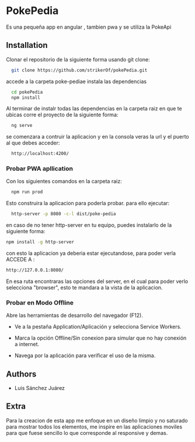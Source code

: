 
# PokePedia

Es una pequeña app en angular , tambien pwa y se utiliza la PokeApi

## Installation

Clonar el repositorio de la siguiente forma usando git clone:

```bash
  git clone https://github.com/strikerOf/pokePedia.git
```
accede a la carpeta poke-pediae instala las dependencias
```bash
  cd pokePedia
  npm install
```
Al terminar de instalr todas las dependencias en la carpeta raiz en que te ubicas corre el proyecto de la siguiente forma:

```bash
  ng serve
```
se comenzara a contruir la aplicacion y en la consola veras la url y el puerto al que debes acceder:

```bash
  http://localhost:4200/
```


### Probar PWA apllication
Con los siguientes comandos en la carpeta raiz:
```bash
  npm run prod
```
Esto construira la aplicacion para poderla probar.
para ello ejecutar:
```bash
  http-server -p 8080 -c-l dist/poke-pedia
```
en caso de no tener http-server en tu equipo, puedes instalarlo de la siguiente forma:
```bash
npm install -g http-server
```
con esto la aplicacion ya deberia estar ejecutandose, para poder verla ACCEDE A :
```bash
http://127.0.0.1:8080/
```
En esa ruta encontraras las opciones del server, en el cual para poder verlo selecciona "browser", esto te mandara a la vista de la aplicacion.

### Probar en Modo Offline
Abre las herramientas de desarrollo del navegador (F12).

* Ve a la pestaña Application/Aplicación y selecciona Service Workers.

* Marca la opción Offline/Sin conexion para simular que no hay conexión a internet.

* Navega por la aplicación para verificar el uso de la misma.
## Authors

- Luis Sánchez Juárez

## Extra
Para la creacion de esta app me enfoque en un diseño limpio y no saturado para mostrar todos los elementos, me inspire en las aplicaciones moviles para que fuese sencillo lo que corresponde al responsive y demas.
